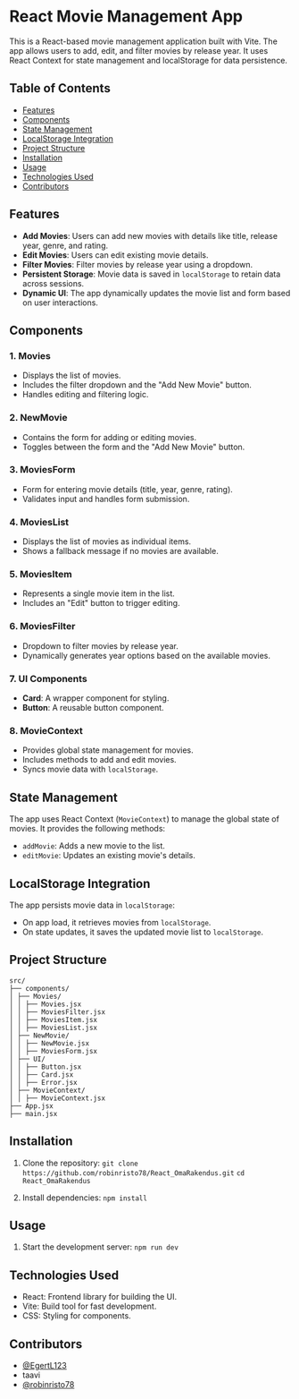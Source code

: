 # React Movie Management App

This is a React-based movie management application built with Vite. The app allows users to add, edit, and filter movies by release year. It uses React Context for state management and localStorage for data persistence.

## Table of Contents
- [Features](#features)
- [Components](#components)
- [State Management](#state-management)
- [LocalStorage Integration](#localstorage-integration)
- [Project Structure](#project-structure)
- [Installation](#installation)
- [Usage](#usage)
- [Technologies Used](#technologies-used)
- [Contributors](#contributors)

## Features

- **Add Movies**: Users can add new movies with details like title, release year, genre, and rating.
- **Edit Movies**: Users can edit existing movie details.
- **Filter Movies**: Filter movies by release year using a dropdown.
- **Persistent Storage**: Movie data is saved in `localStorage` to retain data across sessions.
- **Dynamic UI**: The app dynamically updates the movie list and form based on user interactions.

## Components

### 1. **Movies**
- Displays the list of movies.
- Includes the filter dropdown and the "Add New Movie" button.
- Handles editing and filtering logic.

### 2. **NewMovie**
- Contains the form for adding or editing movies.
- Toggles between the form and the "Add New Movie" button.

### 3. **MoviesForm**
- Form for entering movie details (title, year, genre, rating).
- Validates input and handles form submission.

### 4. **MoviesList**
- Displays the list of movies as individual items.
- Shows a fallback message if no movies are available.

### 5. **MoviesItem**
- Represents a single movie item in the list.
- Includes an "Edit" button to trigger editing.

### 6. **MoviesFilter**
- Dropdown to filter movies by release year.
- Dynamically generates year options based on the available movies.

### 7. **UI Components**
- **Card**: A wrapper component for styling.
- **Button**: A reusable button component.

### 8. **MovieContext**
- Provides global state management for movies.
- Includes methods to add and edit movies.
- Syncs movie data with `localStorage`.

## State Management

The app uses React Context (`MovieContext`) to manage the global state of movies. It provides the following methods:
- `addMovie`: Adds a new movie to the list.
- `editMovie`: Updates an existing movie's details.

## LocalStorage Integration

The app persists movie data in `localStorage`:
- On app load, it retrieves movies from `localStorage`.
- On state updates, it saves the updated movie list to `localStorage`.

## Project Structure
```
src/
├── components/
│ ├── Movies/
│ │ ├── Movies.jsx
│ │ ├── MoviesFilter.jsx
│ │ ├── MoviesItem.jsx
│ │ ├── MoviesList.jsx
│ ├── NewMovie/
│ │ ├── NewMovie.jsx
│ │ ├── MoviesForm.jsx
│ ├── UI/
│ │ ├── Button.jsx
│ │ ├── Card.jsx
│ │ ├── Error.jsx
│ ├── MovieContext/
│ │ ├── MovieContext.jsx
├── App.jsx
├── main.jsx
```

## Installation

1. Clone the repository:
```git clone https://github.com/robinristo78/React_OmaRakendus.git```
```cd React_OmaRakendus```

2. Install dependencies:
    ```npm install```

## Usage
1. Start the development server:
    ```npm run dev```

## Technologies Used
- React: Frontend library for building the UI.
- Vite: Build tool for fast development.
- CSS: Styling for components.

## Contributors
- [@EgertL123](https://github.com/EgertL123)
- taavi
- [@robinristo78](https://github.com/robinristo78)

